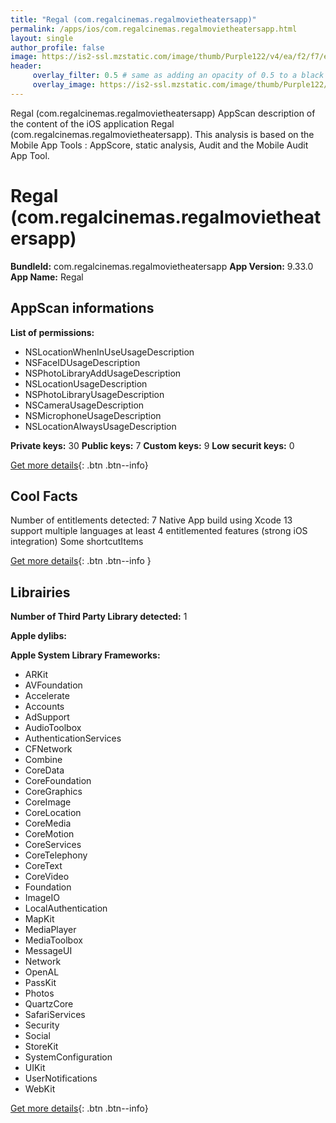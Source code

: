 ```yaml
---
title: "Regal (com.regalcinemas.regalmovietheatersapp)"
permalink: /apps/ios/com.regalcinemas.regalmovietheatersapp.html
layout: single
author_profile: false
image: https://is2-ssl.mzstatic.com/image/thumb/Purple122/v4/ea/f2/f7/eaf2f7a4-80fe-e1cb-0164-fdec1a276037/AppIcon-1x_U007emarketing-0-5-0-sRGB-85-220.png/512x512bb.jpg
header: 
     overlay_filter: 0.5 # same as adding an opacity of 0.5 to a black background
     overlay_image: https://is2-ssl.mzstatic.com/image/thumb/Purple122/v4/ea/f2/f7/eaf2f7a4-80fe-e1cb-0164-fdec1a276037/AppIcon-1x_U007emarketing-0-5-0-sRGB-85-220.png/512x512bb.jpg
---
```

Regal (com.regalcinemas.regalmovietheatersapp) AppScan description of the content of the iOS application Regal (com.regalcinemas.regalmovietheatersapp). This analysis is based on the Mobile App Tools : AppScore, static analysis, Audit and the Mobile Audit App Tool.

# Regal (com.regalcinemas.regalmovietheatersapp)

**BundleId:** com.regalcinemas.regalmovietheatersapp
**App Version:** 9.33.0
**App Name:** Regal


## AppScan informations 

**List of permissions:** 
- NSLocationWhenInUseUsageDescription
- NSFaceIDUsageDescription
- NSPhotoLibraryAddUsageDescription
- NSLocationUsageDescription
- NSPhotoLibraryUsageDescription
- NSCameraUsageDescription
- NSMicrophoneUsageDescription
- NSLocationAlwaysUsageDescription
  
  
**Private keys:** 30
**Public keys:** 7
**Custom keys:** 9
**Low securit keys:** 0
  
[Get more details](/pricing.html){: .btn .btn--info}

## Cool Facts

Number of entitlements detected: 7
Native App
build using Xcode 13
support multiple languages
at least 4 entitlemented features (strong iOS integration)
Some shortcutItems 
  
[Get more details](/pricing.html){: .btn .btn--info }

## Librairies 
**Number of Third Party Library detected:** 1


**Apple dylibs:**


**Apple System Library Frameworks:**
- ARKit
- AVFoundation
- Accelerate
- Accounts
- AdSupport
- AudioToolbox
- AuthenticationServices
- CFNetwork
- Combine
- CoreData
- CoreFoundation
- CoreGraphics
- CoreImage
- CoreLocation
- CoreMedia
- CoreMotion
- CoreServices
- CoreTelephony
- CoreText
- CoreVideo
- Foundation
- ImageIO
- LocalAuthentication
- MapKit
- MediaPlayer
- MediaToolbox
- MessageUI
- Network
- OpenAL
- PassKit
- Photos
- QuartzCore
- SafariServices
- Security
- Social
- StoreKit
- SystemConfiguration
- UIKit
- UserNotifications
- WebKit


  
[Get more details](/pricing.html){: .btn .btn--info}

